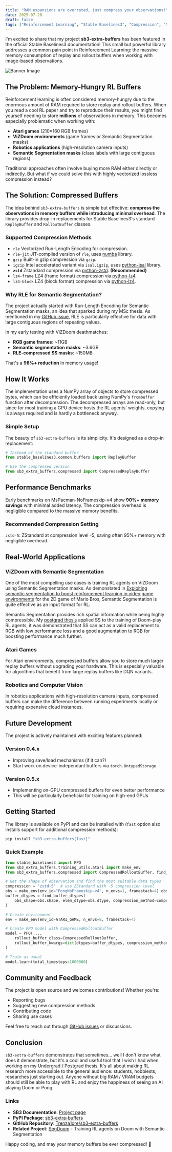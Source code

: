 ```yaml
---
title: "RAM expansions are overrated, just compress your observations!"
date: 2025-07-28
draft: false
tags: ["Reinforcement Learning", "Stable Baselines3", "Compression", "Memory Optimization", "Open Source"]
---
```

I'm excited to share that my project **sb3-extra-buffers** has been featured in the official Stable Baselines3 documentation! This small but powerful library addresses a common pain point in Reinforcement Learning: the massive memory consumption of replay and rollout buffers when working with image-based observations.

![Banner Image](https://github.com/user-attachments/assets/e6e5cd2f-55d4-4686-abf7-773148d80ad2)

## The Problem: Memory-Hungry RL Buffers

Reinforcement learning is often considered memory-hungry due to the enormous amount of RAM required to store replay and rollout buffers. When you read a cool RL paper and try to reproduce their results, you might find yourself needing to store **millions** of observations in memory. This becomes especially problematic when working with:

- **Atari games** (210×160 RGB frames)
- **ViZDoom environments** (game frames or Semantic Segmentation masks)
- **Robotics applications** (high-resolution camera inputs)
- **Semantic Segmentation masks** (class labels with large contiguous regions)

Traditional approaches often involve buying more RAM either directly or indirectly. But what if we could solve this with highly vectorized lossless compression instead?

## The Solution: Compressed Buffers

The idea behind `sb3-extra-buffers` is simple but effective: **compress the observations in memory buffers while introducing minimal overhead**. The library provides drop-in replacements for Stable Baselines3's standard `ReplayBuffer` and `RolloutBuffer` classes.

### Supported Compression Methods

- `rle` Vectorized Run-Length Encoding for compression.
- `rle-jit` JIT-compiled version of `rle`, uses [numba](https://numba.pydata.org) library.
- `gzip` Built-in gzip compression via `gzip`.
- `igzip` Intel accelerated variant via `isal.igzip`, uses [python-isal](https://github.com/pycompression/python-isal) library.
- **`zstd`** Zstandard compression via [python-zstd](https://github.com/sergey-dryabzhinsky/python-zstd). **(Recommended)**
- `lz4-frame` LZ4 (frame format) compression via [python-lz4](https://github.com/python-lz4/python-lz4).
- `lz4-block` LZ4 (block format) compression via [python-lz4](https://github.com/python-lz4/python-lz4).

### Why RLE for Semantic Segmentation?

The project actually started with Run-Length Encoding for Semantic Segmentation masks, an idea that sparked during my MSc thesis. As mentioned in my [GitHub issue](https://github.com/Stable-Baselines-Team/stable-baselines3-contrib/issues/298), RLE is particularly effective for data with large contiguous regions of repeating values.

In my early testing with ViZDoom deathmatches:
- **RGB game frames**: ~11GB
- **Semantic segmentation masks**: ~3.6GB
- **RLE-compressed SS masks**: ~150MB

That's a **98%+ reduction** in memory usage!

## How It Works

The implementation uses a NumPy array of objects to store compressed bytes, which can be efficiently loaded back using NumPy's `frombuffer` function after decompression. The decompressed arrays are read-only, but since for most training a GPU device hosts the RL agents' weights, copying is always required and is hardly a bottleneck anyway.

### Simple Setup

The beauty of `sb3-extra-buffers` is its simplicity. It's designed as a drop-in replacement:

```python
# Instead of the standard buffer
from stable_baselines3.common.buffers import ReplayBuffer

# Use the compressed version
from sb3_extra_buffers.compressed import CompressedReplayBuffer
```

## Performance Benchmarks

Early benchmarks on MsPacman-NoFrameskip-v4 show **90%+ memory savings** with minimal added latency. The compression overhead is negligible compared to the massive memory benefits.

### Recommended Compression Setting

`zstd-5`: ZStandard at compression level -5, saving often 95%+ memory with negligible overhead.

## Real-World Applications

### ViZDoom with Semantic Segmentation

One of the most compelling use cases is training RL agents on ViZDoom using Semantic Segmentation masks. As demonstated in [Exploiting semantic segmentation to boost reinforcement learning in video game environments](https://link.springer.com/article/10.1007/s11042-022-13695-1) for the 2D game of Mario Bros, Semantic Segmentation is quite effective as an input format for RL.

Semantic Segmentation provides rich spatial information while being highly compressible. My [postgrad thesis](https://github.com/Trenza1ore/SegDoom) applied SS to the training of Doom-play RL agents, it was demonstrated that SS can act as a valid replacement to RGB with low performance loss and a good augmentation to RGB for boosting performance much further.

### Atari Games

For Atari environments, compressed buffers allow you to store much larger replay buffers without upgrading your hardware. This is especially valuable for algorithms that benefit from large replay buffers like DQN variants.

### Robotics and Computer Vision

In robotics applications with high-resolution camera inputs, compressed buffers can make the difference between running experiments locally or requiring expensive cloud instances.

## Future Development

The project is actively maintained with exciting features planned:

### Version 0.4.x
- Improving save/load mechanisms (if it can?)
- Start work on device-independant buffers via `torch.UntypedStorage`

### Version 0.5.x
- Implementing on-GPU compressed buffers for even better performance
- This will be particularly beneficial for training on high-end GPUs

## Getting Started

The library is available on PyPI and can be installed with (`fast` option also installs support for additional compression methods):

```bash
pip install "sb3-extra-buffers[fast]"
```

### Quick Example

```python
from stable_baselines3 import PPO
from sb3_extra_buffers.training_utils.atari import make_env
from sb3_extra_buffers.compressed import CompressedRolloutBuffer, find_buffer_dtypes

# Get the shape of observation and find the most suitable data types
compression = "zstd-5"  # use ZStandard with -5 compression level
obs = make_env(env_id="PongNoFrameskip-v4", n_envs=1, framestack=4).observation_space
buffer_dtypes = find_buffer_dtypes(
    obs_shape=obs.shape, elem_dtype=obs.dtype, compression_method=compression
)

# Create environment
env = make_env(env_id=ATARI_GAME, n_envs=8, framestack=4)

# Create PPO model with CompressedRolloutBuffer
model = PPO(..., 
    rollout_buffer_class=CompressedRolloutBuffer,
    rollout_buffer_kwargs=dict(dtypes=buffer_dtypes, compression_method=compression)
)

# Train as usual
model.learn(total_timesteps=1000000)
```

## Community and Feedback

The project is open source and welcomes contributions! Whether you're:
- Reporting bugs
- Suggesting new compression methods
- Contributing code
- Sharing use cases

Feel free to reach out through [GitHub issues](https://github.com/Trenza1ore/sb3-extra-buffers/issues) or discussions.

## Conclusion

`sb3-extra-buffers` demonstrates that sometimes... well I don't know what does it demonstrate, but it's a cool and useful tool that I wish I had when working on my Undergrad / Postgrad thesis. It's all about making RL research more accessible to the general audience: students, hobbiests, researches just starting out. Anyone without big RAM / VRAM budgets should still be able to play with RL and enjoy the happiness of seeing an AI playing Doom or Pong.

### Links

- **SB3 Documentation**: [Project page](https://stable-baselines3.readthedocs.io/en/master/misc/projects.html#sb3-extra-buffers-ram-expansions-are-overrated-just-compress-your-observations)
- **PyPI Package**: [sb3-extra-buffers](https://pypi.org/project/sb3-extra-buffers/)
- **GitHub Repository**: [Trenza1ore/sb3-extra-buffers](https://github.com/Trenza1ore/sb3-extra-buffers)
- **Related Project**: [SegDoom](https://github.com/Trenza1ore/SegDoom) - Training RL agents on Doom with Semantic Segmentation

Happy coding, and may your memory buffers be ever compressed! 🚀 